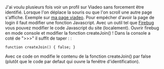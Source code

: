J'ai voulu plusieurs fois voir un profil sur Viadeo sans forcement être
identifié. Lorsque l'on déplace la souris ou que l'on scroll une autre
page s'affiche. Exemple sur [ma page
viadeo](http://www.viadeo.com/fr/profile/francois.lasserre1). Pour
empécher d'avoir la page de login il faut modifier une fonction
Javascript. Avec un outil tel que [Firebug](http://www.getfirebug.com)
vous pouvez modifier le code Javascript du site (localement). Ouvrir
firebug en mode console et modifier la fonction createJoin() ! Dans la
console a coté de "&gt;&gt;&gt;" il suffit de taper : :

    function createJoin() { false; }

Avec ce code on modifie le contenu de la fonction createJoin() par false
(plutôt que le code par defaut qui ouvre la fenêtre d'identification).
